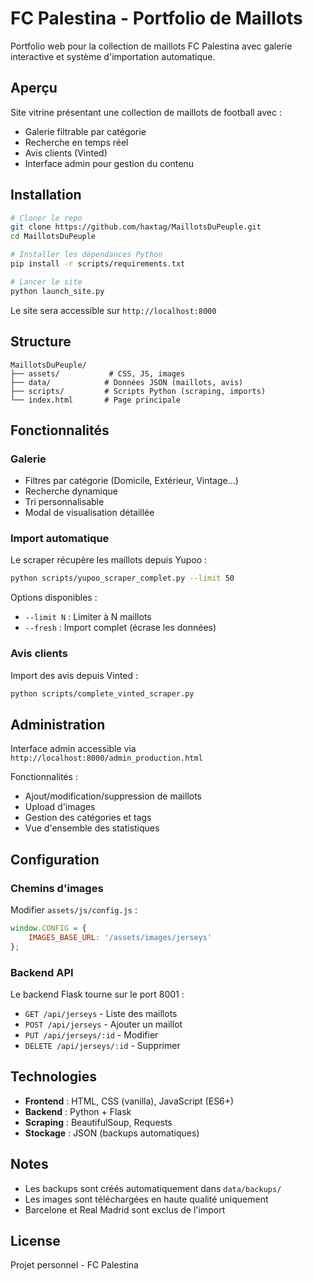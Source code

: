 ﻿# FC Palestina - Portfolio de Maillots

Portfolio web pour la collection de maillots FC Palestina avec galerie interactive et système d'importation automatique.

## Aperçu

Site vitrine présentant une collection de maillots de football avec :
- Galerie filtrable par catégorie
- Recherche en temps réel
- Avis clients (Vinted)
- Interface admin pour gestion du contenu

## Installation

```bash
# Cloner le repo
git clone https://github.com/haxtag/MaillotsDuPeuple.git
cd MaillotsDuPeuple

# Installer les dépendances Python
pip install -r scripts/requirements.txt

# Lancer le site
python launch_site.py
```

Le site sera accessible sur `http://localhost:8000`

## Structure

```
MaillotsDuPeuple/
├── assets/           # CSS, JS, images
├── data/            # Données JSON (maillots, avis)
├── scripts/         # Scripts Python (scraping, imports)
└── index.html       # Page principale
```

## Fonctionnalités

### Galerie
- Filtres par catégorie (Domicile, Extérieur, Vintage...)
- Recherche dynamique
- Tri personnalisable
- Modal de visualisation détaillée

### Import automatique
Le scraper récupère les maillots depuis Yupoo :

```bash
python scripts/yupoo_scraper_complet.py --limit 50
```

Options disponibles :
- `--limit N` : Limiter à N maillots
- `--fresh` : Import complet (écrase les données)

### Avis clients
Import des avis depuis Vinted :

```bash
python scripts/complete_vinted_scraper.py
```

## Administration

Interface admin accessible via `http://localhost:8000/admin_production.html`

Fonctionnalités :
- Ajout/modification/suppression de maillots
- Upload d'images
- Gestion des catégories et tags
- Vue d'ensemble des statistiques

## Configuration

### Chemins d'images
Modifier `assets/js/config.js` :

```javascript
window.CONFIG = {
    IMAGES_BASE_URL: '/assets/images/jerseys'
};
```

### Backend API
Le backend Flask tourne sur le port 8001 :
- `GET /api/jerseys` - Liste des maillots
- `POST /api/jerseys` - Ajouter un maillot
- `PUT /api/jerseys/:id` - Modifier
- `DELETE /api/jerseys/:id` - Supprimer

## Technologies

- **Frontend** : HTML, CSS (vanilla), JavaScript (ES6+)
- **Backend** : Python + Flask
- **Scraping** : BeautifulSoup, Requests
- **Stockage** : JSON (backups automatiques)

## Notes

- Les backups sont créés automatiquement dans `data/backups/`
- Les images sont téléchargées en haute qualité uniquement
- Barcelone et Real Madrid sont exclus de l'import

## License

Projet personnel - FC Palestina
